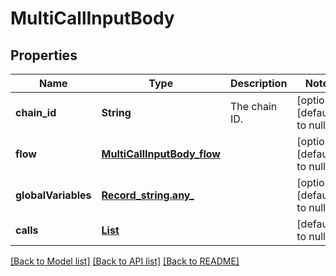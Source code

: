 # MultiCallInputBody
## Properties

| Name | Type | Description | Notes |
|------------ | ------------- | ------------- | -------------|
| **chain\_id** | **String** | The chain ID. | [optional] [default to null] |
| **flow** | [**MultiCallInputBody_flow**](MultiCallInputBody_flow.md) |  | [optional] [default to null] |
| **globalVariables** | [**Record_string.any_**](Record_string.any_.md) |  | [optional] [default to null] |
| **calls** | [**List**](MultiCallInputBody_calls_inner.md) |  | [default to null] |

[[Back to Model list]](../README.md#documentation-for-models) [[Back to API list]](../README.md#documentation-for-api-endpoints) [[Back to README]](../README.md)

